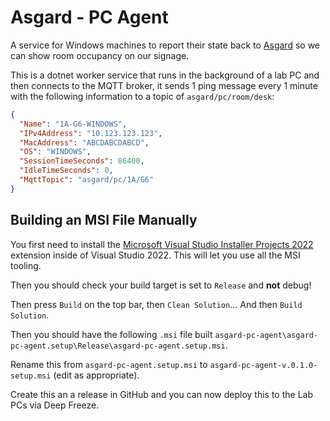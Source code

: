 # Asgard - PC Agent

A service for Windows machines to report their state back to [Asgard](https://github.com/socstech/asgard) so we can show room occupancy on our signage.

This is a dotnet worker service that runs in the background of a lab PC and then connects to the MQTT broker, it sends 1 ping message every 1 minute with the following information to a topic of `asgard/pc/room/desk`:

```json
{
  "Name": "1A-G6-WINDOWS",
  "IPv4Address": "10.123.123.123",
  "MacAddress": "ABCDABCDABCD",
  "OS": "WINDOWS",
  "SessionTimeSeconds": 86400,
  "IdleTimeSeconds": 0,
  "MqttTopic": "asgard/pc/1A/G6"
}
```

## Building an MSI File Manually

You first need to install the [Microsoft Visual Studio Installer Projects 2022](https://marketplace.visualstudio.com/items?itemName=VisualStudioClient.MicrosoftVisualStudio2022InstallerProjects) extension inside of Visual Studio 2022. This will let you use all the MSI tooling. 

Then you should check your build target is set to `Release` and **not** debug! 

Then press `Build` on the top bar, then `Clean Solution`... And then `Build Solution`.

Then you should have the following `.msi` file built `asgard-pc-agent\asgard-pc-agent.setup\Release\asgard-pc-agent.setup.msi`.

Rename this from `asgard-pc-agent.setup.msi` to `asgard-pc-agent-v.0.1.0-setup.msi` (edit as appropriate).

Create this an a release in GitHub and you can now deploy this to the Lab PCs via Deep Freeze.